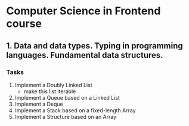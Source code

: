 # Computer Science in Frontend course

## 1. Data and data types. Typing in programming languages. Fundamental data structures.

### Tasks
1. Implement a Doubly Linked List
   - make this list iterable
2. Implement a Queue based on a Linked List
3. Implement a Deque
4. Implement a Stack based on a fixed-length Array
5. Implement a Structure based on an Array

